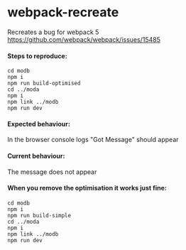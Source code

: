 # webpack-recreate

Recreates a bug for webpack 5 https://github.com/webpack/webpack/issues/15485

#### Steps to reproduce:
  ```
  cd modb
  npm i
  npm run build-optimised
  cd ../moda
  npm i
  npm link ../modb
  npm run dev
```
#### Expected behaviour:
In the browser console logs "Got Message" should appear

#### Current behaviour:
The message does not appear

#### When you remove the optimisation it works just fine:
```
cd modb
npm i
npm run build-simple
cd ../moda
npm i
npm link ../modb
npm run dev
```
